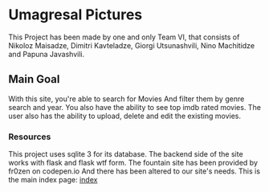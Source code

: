 # Umagresal Pictures

This Project has been made by one and only Team VI, that consists of Nikoloz Maisadze, Dimitri Kavteladze, Giorgi Utsunashvili, Nino Machitidze and Papuna Javashvili.
## Main Goal
With this site, you're able to search for Movies And filter them by genre search and year. You also have the ability to see top imdb rated movies. The user also has the ability to upload, delete and edit the existing movies. 
### Resources
This project uses sqlite 3 for its database. The backend side of the site works with flask and flask wtf form. The fountain site has been provided by fr0zen on codepen.io And there has been altered to our site's needs.
This is the main index page: [index](./templates/index.html)
